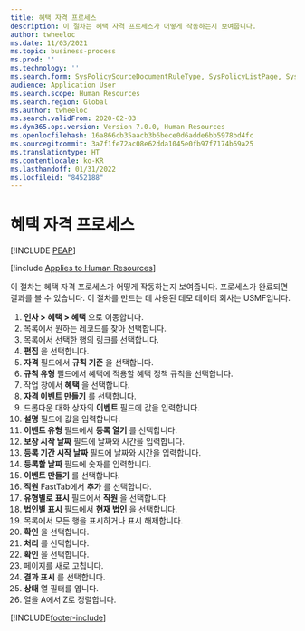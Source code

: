 ```yaml
---
title: 혜택 자격 프로세스
description: 이 절차는 혜택 자격 프로세스가 어떻게 작동하는지 보여줍니다.
author: twheeloc
ms.date: 11/03/2021
ms.topic: business-process
ms.prod: ''
ms.technology: ''
ms.search.form: SysPolicySourceDocumentRuleType, SysPolicyListPage, SysPolicy, HcmBenefitEligibilityPolicy, HcmBenefit, BenefitWorkspace, HcmBenefitSummaryPart
audience: Application User
ms.search.scope: Human Resources
ms.search.region: Global
ms.author: twheeloc
ms.search.validFrom: 2020-02-03
ms.dyn365.ops.version: Version 7.0.0, Human Resources
ms.openlocfilehash: 16a866cb35aacb3b6bece0d6adde6bb5978bd4fc
ms.sourcegitcommit: 3a7f1fe72ac08e62dda1045e0fb97f7174b69a25
ms.translationtype: HT
ms.contentlocale: ko-KR
ms.lasthandoff: 01/31/2022
ms.locfileid: "8452188"
---
```

# <a name="benefit-eligibility-process"></a>혜택 자격 프로세스


[!INCLUDE [PEAP](../includes/peap-1.md)]

[!include [Applies to Human Resources](../includes/applies-to-hr.md)]

이 절차는 혜택 자격 프로세스가 어떻게 작동하는지 보여줍니다. 프로세스가 완료되면 결과를 볼 수 있습니다. 이 절차를 만드는 데 사용된 데모 데이터 회사는 USMF입니다.

1. **인사 \> 혜택 \> 혜택** 으로 이동합니다.
2. 목록에서 원하는 레코드를 찾아 선택합니다.
3. 목록에서 선택한 행의 링크를 선택합니다.
4. **편집** 을 선택합니다.
5. **자격** 필드에서 **규칙 기준** 을 선택합니다.
6. **규칙 유형** 필드에서 혜택에 적용할 혜택 정책 규칙을 선택합니다.
7. 작업 창에서 **혜택** 을 선택합니다.
8. **자격 이벤트 만들기** 를 선택합니다.
9. 드롭다운 대화 상자의 **이벤트** 필드에 값을 입력합니다.
10. **설명** 필드에 값을 입력합니다.
11. **이벤트 유형** 필드에서 **등록 열기** 를 선택합니다.
12. **보장 시작 날짜** 필드에 날짜와 시간을 입력합니다.
13. **등록 기간 시작 날짜** 필드에 날짜와 시간을 입력합니다.
14. **등록할 날짜** 필드에 숫자를 입력합니다.
15. **이벤트 만들기** 를 선택합니다.
16. **직원** FastTab에서 **추가** 를 선택합니다.
17. **유형별로 표시** 필드에서 **직원** 을 선택합니다.
18. **법인별 표시** 필드에서 **현재 법인** 을 선택합니다.
19. 목록에서 모든 행을 표시하거나 표시 해제합니다.
20. **확인** 을 선택합니다.
21. **처리** 를 선택합니다.
22. **확인** 을 선택합니다.
23. 페이지를 새로 고칩니다.
24. **결과 표시** 를 선택합니다.
25. **상태** 열 필터를 엽니다.
26. 열을 A에서 Z로 정렬합니다.

[!INCLUDE[footer-include](../includes/footer-banner.md)]
